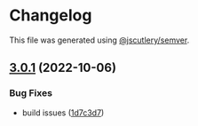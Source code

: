 # Changelog

This file was generated using [@jscutlery/semver](https://github.com/jscutlery/semver).

## [3.0.1](https://github.com/ng-maps/ng-maps/compare/google/3.0.0...google/3.0.1) (2022-10-06)


### Bug Fixes

* build issues ([1d7c3d7](https://github.com/ng-maps/ng-maps/commit/1d7c3d7e3c1ebef586a4249cfb8add671f610529))
